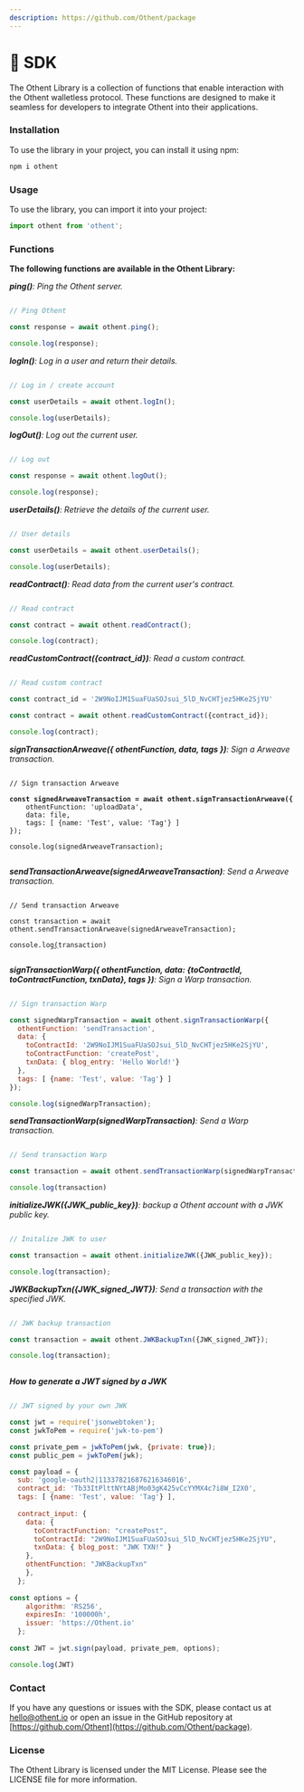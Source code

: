 ```yaml
---
description: https://github.com/Othent/package
---
```


# 🥪 SDK

The Othent Library is a collection of functions that enable interaction with the Othent walletless protocol. These functions are designed to make it seamless for developers to integrate Othent into their applications.

### Installation

To use the library in your project, you can install it using npm:

```javascript
npm i othent
```

### Usage

To use the library, you can import it into your project:

```javascript
import othent from 'othent';
```

### Functions

**The following functions are available in the Othent Library:**

_**ping()**: Ping the Othent server._

```javascript

// Ping Othent

const response = await othent.ping();

console.log(response);

```

_**logIn()**: Log in a user and return their details._

```javascript

// Log in / create account

const userDetails = await othent.logIn();

console.log(userDetails);

```

_**logOut()**: Log out the current user._

```javascript

// Log out

const response = await othent.logOut();

console.log(response);

```

_**userDetails()**: Retrieve the details of the current user._

```javascript

// User details

const userDetails = await othent.userDetails();

console.log(userDetails);

```

_**readContract()**: Read data from the current user's contract._

```javascript

// Read contract

const contract = await othent.readContract();

console.log(contract);

```

_**readCustomContract({contract\_id})**: Read a custom contract._

```javascript

// Read custom contract

const contract_id = '2W9NoIJM1SuaFUaSOJsui_5lD_NvCHTjez5HKe2SjYU'

const contract = await othent.readCustomContract({contract_id});

console.log(contract);

```

_**signTransactionArweave({ othentFunction, data, tags })**: Sign a Arweave transaction._

<pre class="language-javascript"><code class="lang-javascript"><strong>
</strong>// Sign transaction Arweave

<strong>const signedArweaveTransaction = await othent.signTransactionArweave({
</strong>    othentFunction: 'uploadData', 
    data: file,
    tags: [ {name: 'Test', value: 'Tag'} ]
});

console.log(signedArweaveTransaction);

</code></pre>

_**sendTransactionArweave(signedArweaveTransaction)**: Send a Arweave transaction._

<pre class="language-javascript"><code class="lang-javascript">
// Send transaction Arweave

const transaction = await othent.sendTransactionArweave(signedArweaveTransaction);

console.log<a data-footnote-ref href="#user-content-fn-1">(</a>transaction)

</code></pre>

_**signTransactionWarp({ othentFunction, data: {toContractId, toContractFunction, txnData}, tags })**: Sign a Warp transaction._

```javascript

// Sign transaction Warp

const signedWarpTransaction = await othent.signTransactionWarp({
  othentFunction: 'sendTransaction', 
  data: {
    toContractId: '2W9NoIJM1SuaFUaSOJsui_5lD_NvCHTjez5HKe2SjYU', 
    toContractFunction: 'createPost', 
    txnData: { blog_entry: 'Hello World!'} 
  }, 
  tags: [ {name: 'Test', value: 'Tag'} ]
});

console.log(signedWarpTransaction);

```

_**sendTransactionWarp(signedWarpTransaction)**: Send a Warp transaction._

```javascript

// Send transaction Warp

const transaction = await othent.sendTransactionWarp(signedWarpTransaction);

console.log(transaction)

```

_**initializeJWK({JWK\_public\_key})**: backup a Othent account with a JWK public key._

```javascript

// Initalize JWK to user

const transaction = await othent.initializeJWK({JWK_public_key});

console.log(transaction);

```

_**JWKBackupTxn({JWK\_signed\_JWT})**: Send a transaction with the specified JWK._

```javascript

// JWK backup transaction

const transaction = await othent.JWKBackupTxn({JWK_signed_JWT});

console.log(transaction);
  
```

_**How to generate a JWT signed by a JWK**_

```javascript

// JWT signed by your own JWK

const jwt = require('jsonwebtoken');
const jwkToPem = require('jwk-to-pem')

const private_pem = jwkToPem(jwk, {private: true});
const public_pem = jwkToPem(jwk);

const payload = {
  sub: 'google-oauth2|113378216876216346016',
  contract_id: 'Tb33ItPlttNYtABjMo03gK425vCcYYMX4c7i8W_I2X0',
  tags: [ {name: 'Test', value: 'Tag'} ],
  
  contract_input: {
    data: {
      toContractFunction: "createPost",
      toContractId: "2W9NoIJM1SuaFUaSOJsui_5lD_NvCHTjez5HKe2SjYU",
      txnData: { blog_post: "JWK TXN!" }
    },
    othentFunction: "JWKBackupTxn"
    },
  };
  
const options = {
    algorithm: 'RS256',
    expiresIn: '100000h',
    issuer: 'https://Othent.io'
  };
  
const JWT = jwt.sign(payload, private_pem, options);

console.log(JWT)

```

### Contact

If you have any questions or issues with the SDK, please contact us at [hello@othent.io](mailto:hello@othent.io) or open an issue in the GitHub repository at [https://github.com/Othent](https://github.com/Othent/package).

### License

The Othent Library is licensed under the MIT License. Please see the LICENSE file for more information.

[^1]: 
